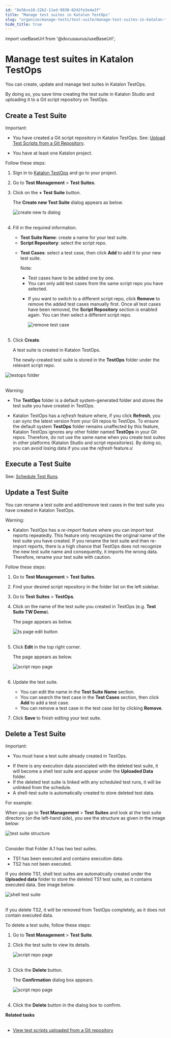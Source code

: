 ```yaml
---
id: "8e56ce10-22b2-11ed-9930-0242fe3e4a3f"
title: "Manage test suites in Katalon TestOps"
slug: "organize/manage-tests/test-suite/manage-test-suites-in-katalon-testops"
hide_title: true
---
```

import useBaseUrl from '@docusaurus/useBaseUrl';


# <a id="id" class="anchor_top_offset"/><a id="ariaid-title1" class="anchor_top_offset"/>Manage test suites in Katalon TestOps

<p xmlns="http://www.w3.org/1999/xhtml" className="p">You can create, update and manage test suites in <span className="ph">Katalon TestOps</span>. </p> 
<p xmlns="http://www.w3.org/1999/xhtml" className="p">By doing so, you save time creating the test suite in Katalon Studio and uploading it to a Git script repository on TestOps.</p> 

## <a id="id_1" class="anchor_top_offset"/>Create a Test Suite

<div xmlns="http://www.w3.org/1999/xhtml" className="note important note_important"><span className="note__title">Important:</span> 
  <ul className="ul"><li className="li">
      <p className="p">You have created a Git script repository in Katalon TestOps.
        See: <a className="xref" href="/docs/organize/upload-test-scripts-from-the-git-repository-to-katalon-testops">Upload
          Test Scripts from a Git Repository</a>.</p>
    </li><li className="li">
      <p className="p">You have at least one Katalon project.</p>
    </li></ul>
</div>
<p xmlns="http://www.w3.org/1999/xhtml" className="p">Follow these steps:</p> 
<ol xmlns="http://www.w3.org/1999/xhtml" className="ol"><li className="li">     <p className="p">Sign in to <a className="xref j-external-link" href="https://testops.katalon.io/login" target="_blank">Katalon         TestOps</a> and go to your project.</p>   </li><li className="li">     <p className="p">Go to <strong className="ph b">Test Management</strong> &gt; <strong className="ph b">Test         Suites</strong>.</p>   </li><li className="li">     <p className="p">Click on the <strong className="ph b">+ Test Suite</strong> button.</p>     <p className="p">The <strong className="ph b">Create new Test Suite</strong> dialog appears as       below.</p>     <p className="p">       <img className="image" src={useBaseUrl("https://github.com/katalon-studio/docs-images/raw/master/katalon-analytics/docs/create-test-suites/create-new-test-suite-dialog.png")} alt="create new ts dialog" /><br /><br />     </p>   </li><li className="li">     <p className="p">Fill in the required information.</p>     <ul className="ul"><li className="li">         <strong className="ph b">Test Suite Name</strong>: create a name for your test         suite.</li><li className="li">         <strong className="ph b">Script Repository</strong>: select the script         repo.</li><li className="li">         <p className="p">           <strong className="ph b">Test Cases</strong>: select a test case, then click           <strong className="ph b">Add</strong> to add it to your new test suite.</p>         <div className="note note note_note"><span className="note__title">Note:</span>            <ul className="ul"><li className="li">Test cases have to be added one by one.</li><li className="li">You can only add test cases from the same script repo you have               selected.</li><li className="li">               <p className="p">If you want to switch to a different script repo, click                 <strong className="ph b">Remove</strong> to remove the added test cases manually                 first. Once all test cases have been removed, the <strong className="ph b">Script                   Repository</strong> section is enabled again. You can then select a                 different script repo.</p>               <p className="p">                 <img className="image" src={useBaseUrl("https://github.com/katalon-studio/docs-images/raw/master/katalon-analytics/docs/create-test-suites/create-new-test-suite-remove-button.png")} alt="remove test case" /><br /><br />               </p>             </li></ul>         </div>       </li></ul>   </li><li className="li">     <p className="p">Click <strong className="ph b">Create</strong>.</p>     <p className="p">A test suite is created in Katalon TestOps.</p>     <p className="p">The newly-created test suite is stored in the       <strong className="ph b">TestOps</strong> folder under the relevant script repo.</p>   </li></ol> 
<p xmlns="http://www.w3.org/1999/xhtml" className="p">   <img className="image" src={useBaseUrl("https://github.com/katalon-studio/docs-images/raw/master/katalon-analytics/docs/create-test-suites/created-ts-on-ts-page.png")} alt="testops folder" /><br /><br /> </p> 
<div xmlns="http://www.w3.org/1999/xhtml" className="note warning note_warning"><span className="note__title">Warning:</span> 
  <ul className="ul"><li className="li">
      <p className="p">The <strong className="ph b">TestOps</strong> folder is a default
        system-generated folder and stores the test suite you have created
        in TestOps.</p>
    </li><li className="li">
      <p className="p">Katalon TestOps has a <em className="ph i">refresh</em> feature where, if you click
        <strong className="ph b">Refresh</strong>, you can sync the latest version from your
        Git repos to TestOps. To ensure the default system
        <strong className="ph b">TestOps</strong> folder remains unaffected by this feature,
        Katalon TestOps ignores any other folder named
        <strong className="ph b">TestOps</strong> in your Git repos. Therefore, do not use
        the same name when you create test suites in other platforms
        (Katalon Studio and script repositories). By doing so, you can
        avoid losing data if you use the <em className="ph i">refresh</em> feature.ư</p>
    </li></ul>
</div>
    

## <a id="id_2" class="anchor_top_offset"/>Execute a Test Suite

    
      
<p xmlns="http://www.w3.org/1999/xhtml" className="p">See: <a className="xref" href="/docs/execute/schedule-test-execution/schedule-test-runs-in-testops">Schedule     Test Runs</a>.</p> 
    
  

## <a id="id_8" class="anchor_top_offset"/>Update a Test Suite

<p xmlns="http://www.w3.org/1999/xhtml" className="p">You can rename a test suite and add/remove test cases in the   test suite you have created in Katalon TestOps.</p> 
<div xmlns="http://www.w3.org/1999/xhtml" className="note warning note_warning"><span className="note__title">Warning:</span> <ul className="ul"><li className="li"><p className="p">Katalon TestOps has a <em className="ph i">re-import</em> feature where you can
        import test reports repeatedly. This feature only recognizes the
        original name of the test suite you have created. If you rename the
        test suite and then re-import reports, there is a high chance that
        TestOps does not recognize the new test suite name and
        consequently, it imports the wrong data. Therefore, rename your
        test suite with caution.</p></li></ul>
</div>
<p xmlns="http://www.w3.org/1999/xhtml" className="p">Follow these steps:</p> 
<ol xmlns="http://www.w3.org/1999/xhtml" className="ol"><li className="li">     <p className="p">Go to <strong className="ph b">Test Management</strong> &gt; <strong className="ph b">Test         Suites</strong>.</p>   </li><li className="li">     <p className="p">Find your desired script repository in the folder list on the       left sidebar.</p>   </li><li className="li">     <p className="p">Go to <strong className="ph b">Test Suites</strong> &gt;       <strong className="ph b">TestOps</strong>.</p>   </li><li className="li">     <p className="p">Click on the name of the test suite you created in TestOps (e.g.       <strong className="ph b">Test Suite TW Demo</strong>).</p>     <p className="p">The page appears as below.</p>     <p className="p">       <img className="image" src={useBaseUrl("https://github.com/katalon-studio/docs-images/raw/master/katalon-analytics/docs/create-test-suites/ts-tw-demo-page-edit-button.png")} alt="ts page edit button" /><br /><br />     </p>   </li><li className="li">     <p className="p">Click <strong className="ph b">Edit</strong> in the top right corner.</p>     <p className="p">The page appears as below.</p>     <p className="p">       <img className="image" src={useBaseUrl("https://github.com/katalon-studio/docs-images/raw/master/katalon-analytics/docs/create-test-suites/update-ts-tw-demo.png")} alt="script repo page" /><br /><br />     </p>   </li><li className="li">     <p className="p">Update the test suite.</p>     <ul className="ul"><li className="li">You can edit the name in the <strong className="ph b">Test Suite Name</strong>         section.</li><li className="li">You can search the test case in the <strong className="ph b">Test Cases</strong>         section, then click <strong className="ph b">Add</strong> to add a test case.</li><li className="li">You can remove a test case in the test case list by clicking         <strong className="ph b">Remove</strong>.</li></ul>   </li><li className="li">     <p className="p">Click <strong className="ph b">Save</strong> to finish editing your test       suite.</p>   </li></ol> 

## <a id="id_9" class="anchor_top_offset"/>Delete a Test Suite

<div xmlns="http://www.w3.org/1999/xhtml" className="note important note_important"><span className="note__title">Important:</span> 
  <ul className="ul"><li className="li">You must have a test suite already created in TestOps.</li></ul>
</div>
<div xmlns="http://www.w3.org/1999/xhtml" className="p">
  <ul className="ul"><li className="li">If there is any execution data associated with the deleted test suite, it will become a shell test suite and appear under the <strong className="ph b">Uploaded Data</strong> folder.</li><li className="li">If the deleted test suite is linked with any scheduled test runs, it will be unlinked from the schedule.</li><li className="li">A shell-test suite is automatically created to store deleted test data.</li></ul>
</div>
<p xmlns="http://www.w3.org/1999/xhtml" className="p">For example:</p> 
<p xmlns="http://www.w3.org/1999/xhtml" className="p">When you go to <strong className="ph b">Test Management</strong> &gt; <strong className="ph b">Test Suites</strong> and look at the test suite directory (on the left-hand side), you see the structure as given in the image below:</p> 
<p xmlns="http://www.w3.org/1999/xhtml" className="p"> <img className="image" src={useBaseUrl("https://github.com/katalon-studio/docs-images/raw/master/katalon-analytics/docs/create-test-suites/K.S.E-8.2.5%20-%20test%20Suite%20Structure.PNG")} alt="test suite structure" /><br /><br /> </p> 
<p xmlns="http://www.w3.org/1999/xhtml" className="p">Consider that Folder A.1 has two test suites.</p> 
<ul xmlns="http://www.w3.org/1999/xhtml" className="ul"><li className="li">TS1 has been executed and contains execution data.</li><li className="li">TS2 has not been executed.</li></ul> 
<p xmlns="http://www.w3.org/1999/xhtml" className="p">If you delete TS1, shell test suites are automatically created under the <strong className="ph b">Uploaded data</strong> folder to store the deleted TS1 test suite, as it contains executed data. See image below.</p> 
<p xmlns="http://www.w3.org/1999/xhtml" className="p"> <img className="image" src={useBaseUrl("https://github.com/katalon-studio/docs-images/raw/master/katalon-analytics/docs/create-test-suites/K.S.E-8.2.5%20-%20shell%20test%20suites.PNG")} alt="shell test suite" /><br /><br /> </p> 
<p xmlns="http://www.w3.org/1999/xhtml" className="p">If you delete TS2, it will be removed from TestOps completely, as it does not contain executed data.</p> 
<p xmlns="http://www.w3.org/1999/xhtml" className="p">To delete a test suite, follow these steps:</p> 
<ol xmlns="http://www.w3.org/1999/xhtml" className="ol"><li className="li">     <p className="p">Go to <strong className="ph b">Test Management</strong> &gt; <strong className="ph b">Test Suite</strong>.</p>   </li><li className="li">     <p className="p">Click the test suite to view its details.</p>     <p className="p"> <img className="image" src={useBaseUrl("https://github.com/katalon-studio/docs-images/raw/master/katalon-analytics/docs/testops-dec-release-test-case-mgt/K.S.E-8.2.5%20-test_suites_on_display.png")} alt="script repo page" /><br /><br />     </p>   </li><li className="li">     <p className="p">Click the <strong className="ph b">Delete</strong> button.</p>     <p className="p">The <strong className="ph b">Confirmation</strong> dialog box appears.</p>     <p className="p"> <img className="image" src={useBaseUrl("https://github.com/katalon-studio/docs-images/raw/master/katalon-analytics/docs/testops-dec-release-test-case-mgt/K.S.E-8.2.5%20-test_suites_delete_dialog_box.png")} alt="script repo page" /><br /><br />     </p>   </li><li className="li">     <p className="p">Click the <strong className="ph b">Delete</strong> button in the dialog box to confirm.</p>   </li></ol> 
<nav xmlns="http://www.w3.org/1999/xhtml" role="navigation" className="related-links"><div className="linklist relinfo reltasks"><strong>Related tasks</strong><br /><br /><ul className="linklist"><li className="linklist"><a className="link" href="/docs/organize/view-test-scripts-in-katalon-testops#task-179">View test scripts uploaded from a Git repository</a></li></ul></div></nav> 
